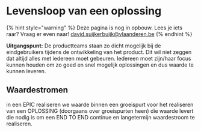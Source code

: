 # Levensloop van een oplossing

{% hint style="warning" %}
Deze pagina is nog in opbouw. Lees je iets raar? Vraag er even naar! [david.suijkerbuijk@vlaanderen.be](mailto:david.suijkerbuijk@vlaanderen.be)
{% endhint %}

**Uitgangspunt:** De productteams staan zo dicht mogelijk bij de eindgebruikers tijdens de ontwikkeling van het product. Dit wil niet zeggen dat altijd alles met iedereen moet gebeuren. Iedereen moet zijn/haar focus kunnen houden om zo goed en snel mogelijk oplossingen en dus waarde te kunnen leveren.

## Waardestromen

in een EPIC realiseren we waarde binnen een groeispurt voor het realiseren van een OPLOSSING \(doorgaans over groeispurten heen\) die waarde levert die nodig is om een END TO END continue en langetermijn waardestroom te realiseren.

